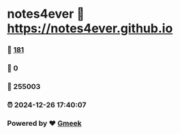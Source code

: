 # notes4ever :link: https://notes4ever.github.io 
### :page_facing_up: [181](https://notes4ever.github.io/tag.html) 
### :speech_balloon: 0 
### :hibiscus: 255003 
### :alarm_clock: 2024-12-26 17:40:07 
### Powered by :heart: [Gmeek](https://github.com/Meekdai/Gmeek)
